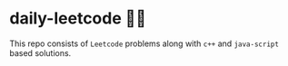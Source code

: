 # daily-leetcode :man_technologist:
This repo consists of `Leetcode` problems along with `c++` and `java-script` based solutions.
